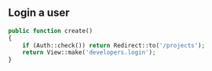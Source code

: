 Login a user
------------
```php
public function create()
{
	if (Auth::check()) return Redirect::to('/projects');
	return View::make('developers.login');
}
```

